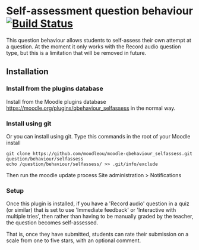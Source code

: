 # Self-assessment question behaviour [![Build Status](https://travis-ci.com/moodleou/moodle-qbehaviour_selfassess.svg?branch=master)](https://travis-ci.com/moodleou/moodle-qbehaviour_selfassess)

This question behaviour allows students to self-assess their own attempt
at a question. At the moment it only works with the Record audio question type,
but this is a limitation that will be removed in future.

## Installation

### Install from the plugins database

Install from the Moodle plugins database https://moodle.org/plugins/qbehaviour_selfassess
in the normal way.

### Install using git

Or you can install using git. Type this commands in the root of your Moodle install

    git clone https://github.com/moodleou/moodle-qbehaviour_selfassess.git question/behaviour/selfassess
    echo /question/behaviour/selfassess/ >> .git/info/exclude

Then run the moodle update process
Site administration > Notifications

### Setup

Once this plugin is installed, if you have a 'Record audio' question in
a quiz (or similar) that is set to use 'Immediate feedback' or
'Interactive with multiple tries', then rather than having to be
manually graded by the teacher, the question becomes self-assessed.

That is, once they have submitted, students can rate their submission on a scale
from one to five stars, with an optional comment.
